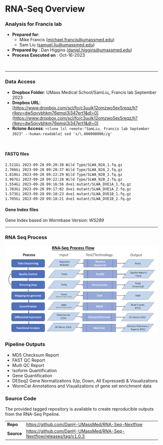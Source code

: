 # RNA-Seq Overview

### <div class="job-title">Analysis for Francis lab</div>
* __Prepared for__: 
    * Mike Francis (michael.francis@umassmed.edu)
    * Sam Liu (samuel.liu@umassmed.edu)
* __Prepared by__ : Dan Higgins (daniel.higgins@umassmed.edu)
* __Process Executed on__ : Oct-16-2023

<br>

--- 

### Data Access
* __Dropbox Folder__: UMass Medical School/SamLiu_ Francis lab September 2023
* __Dropbox URL__: [https://www.dropbox.com/scl/fo/c3uulk12omzwo5ex5reqz/h?rlkey=dw5qvybhkm76emqi3j347ert1&dl=0](https://www.dropbox.com/scl/fo/c3uulk12omzwo5ex5reqz/h?rlkey=dw5qvybhkm76emqi3j347ert1&dl=0)
* __Rclone Access__: `rclone lsl remote:"SamLiu_ Francis lab September 2023" --human-readable| sed 's/\.000000000//g'`

<br>


#### FASTQ files
```
2.511Gi 2023-09-28 09:20:38 Wild Type/SLWA_N2A_1.fq.gz
2.766Gi 2023-09-28 09:20:37 Wild Type/SLWA_N2A_2.fq.gz
1.810Gi 2023-09-28 09:22:29 Wild Type/SLWA_N2B_1.fq.gz
1.967Gi 2023-09-28 09:22:28 Wild Type/SLWA_N2B_2.fq.gz
1.554Gi 2023-09-28 09:16:56 dve1 mutant/SLWA_DVE1A_1.fq.gz
1.703Gi 2023-09-28 09:17:02 dve1 mutant/SLWA_DVE1A_2.fq.gz
1.573Gi 2023-09-28 09:18:23 dve1 mutant/SLWA_DVE1B_1.fq.gz
1.705Gi 2023-09-28 09:18:21 dve1 mutant/SLWA_DVE1B_2.fq.gz
```

#### Gene Index files

Gene Index based on Wormbase Version: _WS289_

--- 

### RNA Seq Process

<img src="./rna-seq-process-1-700.png" width=700>

### Pipeline Outputs

* MD5 Checksum Report
* FAST QC Report
* Multi QC Report
* Isoform Quantification
* Gene Quantification
* DESeq2 Gene Normalizations (Up, Down, All Expressed) & Visualizations
* WormCat Annotations and Visualizations of gene set enrichment data

### Source Code

The provided tagged repository is available to create reproducible outputs from the RNA-Seq Pipeline.

<div class="blue-background">

<table>
<tr><td><b>Repo</b></td><td><a href="https://github.com/DanH-UMassMed/RNA-Seq-Nextflow">https://github.com/DanH-UMassMed/RNA-Seq-Nextflow</a></td></tr>
<tr><td><b>Source</b></td><td><a href="https://github.com/DanH-UMassMed/RNA-Seq-Nextflow/releases/tag/v1.0.3">https://github.com/DanH-UMassMed/RNA-Seq-Nextflow/releases/tag/v1.0.3</a></td></tr>
</table>

</div>